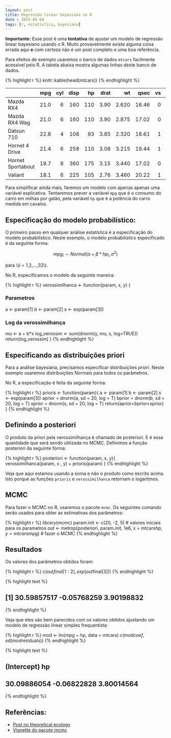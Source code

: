 ```yaml
---
layout: post
title: Regressão linear bayesiana no R
date : 2015-05-04
tags: [r, estatistica, bayesiana]
--- 
```


<script type="text/javascript"
  src="https://cdn.mathjax.org/mathjax/latest/MathJax.js?config=TeX-AMS-MML_HTMLorMML">
</script>

**Importante:** Esse post é uma **tentativa** de ajustar um modelo de regressão linear bayesiano usando o R. Muito provavelmente existe alguma coisa errada aqui **e** com certeza não é um post completo e uma boa referência.

Para efeitos de exemplo usaremos o banco de dados `mtcars` facilmente acessível pelo R.
A tabela abaixa mostra algumas linhas deste banco de dados.


{% highlight r %}
knitr::kable(head(mtcars))
{% endhighlight %}



|                  |  mpg| cyl| disp|  hp| drat|    wt|  qsec| vs| am| gear| carb|
|:-----------------|----:|---:|----:|---:|----:|-----:|-----:|--:|--:|----:|----:|
|Mazda RX4         | 21.0|   6|  160| 110| 3.90| 2.620| 16.46|  0|  1|    4|    4|
|Mazda RX4 Wag     | 21.0|   6|  160| 110| 3.90| 2.875| 17.02|  0|  1|    4|    4|
|Datsun 710        | 22.8|   4|  108|  93| 3.85| 2.320| 18.61|  1|  1|    4|    1|
|Hornet 4 Drive    | 21.4|   6|  258| 110| 3.08| 3.215| 19.44|  1|  0|    3|    1|
|Hornet Sportabout | 18.7|   8|  360| 175| 3.15| 3.440| 17.02|  0|  0|    3|    2|
|Valiant           | 18.1|   6|  225| 105| 2.76| 3.460| 20.22|  1|  0|    3|    1|

Para simplificar ainda mais, faremos um modelo com apenas apenas uma variável explicativa. Tentaremos prever a variável `mpg` que é o consumo do carro em milhas por galão, pela variável `hp` que é a potência do carro medida em cavalos.

## Especificação do modelo probabilístico:

O primeiro passo em qualquer análise estatística é a especificação do modelo probabilístico. Neste exemplo, o modelo probabilístico especificado é da seguinte forma:

$$mpg_i \sim Normal(\alpha + \beta*hp_i, \sigma^2)$$

para \\(i = 1,2,...,32\\).

No R, especificamos o modelo da seguinte maneira:


{% highlight r %}
verossimilhanca <- function(param, x, y) {
  ### Parametros
  a <- param[1]
  b <- param[2]
  s <- exp(param[3])
  
  ### Log da verossimilhança
  mu <- a + b*x
  log_verossim <- sum(dnorm(y, mu, s, log=TRUE))
  return(log_verossim)
  }
{% endhighlight %}

## Especificando as distribuições priori

Para a análise bayesiana, precisamos especificar distribuições *priori*. Neste exemplo usaremos distribuições Normais para todos os parâmetros. 

No R, a especificação é feita da seguinte forma:


{% highlight r %}
prioris <- function(param){
  a <- param[1]
  b <- param[2]
  s <- exp(param[3])
  aprior = dnorm(a, sd = 20, log = T)
  bprior = dnorm(b, sd = 20, log = T)
  sprior = dnorm(s, sd = 20, log = T)
  return(aprior+bprior+sprior)
  }
{% endhighlight %}

## Definindo a posteriori

O produto da priori pela verossimilhança é chamado de posteriori. E é essa quantidade que será sendo utilizada no MCMC.
Definimos a função posteriori da seguinte forma:


{% highlight r %}
posteriori <- function(param, x, y){
  verossimilhanca(param, x , y) + prioris(param)
}
{% endhighlight %}

Veja que aqui estamos usando a soma e não o produto como escrito acima. Isto porque as funções `prioris` e `verossimilhanca` retornam o logaritmos.

## MCMC

Para fazer o MCMC no R, usaremos o pacote `mcmc`. Os seguintes comando serão usados para obter as estimativas dos parâmetros:


{% highlight r %}
library(mcmc)
param.init <- c(20, -2, 5) # valores iniciais para os parametros
out <- metrop(posteriori, param.init, 1e6, x = mtcars$hp, y = mtcars$mpg) # fazer o MCMC
{% endhighlight %}


## Resultados

Os valores dos parâmetros obtidos foram:


{% highlight r %}
c(out$final[1:2], exp(out$final[3]))
{% endhighlight %}



{% highlight text %}
## [1] 30.59857517 -0.05768259  3.90198832
{% endhighlight %}

Veja que eles são bem parecidos com os valores obtidos ajustando um modelo de regressão linear simples frequentista:


{% highlight r %}
mod <- lm(mpg ~ hp, data = mtcars)
c(mod$coef, sd(mod$residuals))
{% endhighlight %}



{% highlight text %}
## (Intercept)          hp             
## 30.09886054 -0.06822828  3.80014564
{% endhighlight %}


## Referências:

- [Post no theoretical ecology](https://theoreticalecology.wordpress.com/2010/09/17/metropolis-hastings-mcmc-in-r/)
- [Vignette do pacote mcmc](http://cran.r-project.org/web/packages/mcmc/vignettes/demo.pdf)










